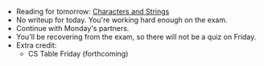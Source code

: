 * Reading for tomorrow: [Characters and Strings](../readings/strings-reading.html)
* No writeup for today.  You're working hard enough on the exam.
* Continue with Monday's partners.
* You'll be recovering from the exam, so there will not be a quiz on Friday.
* Extra credit: 
    * CS Table Friday (forthcoming)
